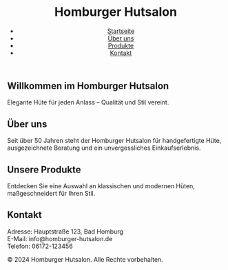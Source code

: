 <!DOCTYPE html>
<html lang="de">
<head>
    <meta charset="UTF-8">
    <meta name="viewport" content="width=device-width, initial-scale=1.0">
    <title>Homburger Hutsalon</title>
    <link rel="stylesheet" href="styles.css">
</head>
<body>
    <header>
        <div class="logo">
            <h1>Homburger Hutsalon</h1>
        </div>
        <nav>
            <ul>
                <li><a href="#home">Startseite</a></li>
                <li><a href="#about">Über uns</a></li>
                <li><a href="#products">Produkte</a></li>
                <li><a href="#contact">Kontakt</a></li>
            </ul>
        </nav>
    </header>
    <main>
        <section id="home">
            <h2>Willkommen im Homburger Hutsalon</h2>
            <p>Elegante Hüte für jeden Anlass – Qualität und Stil vereint.</p>
        </section>
        <section id="about">
            <h2>Über uns</h2>
            <p>Seit über 50 Jahren steht der Homburger Hutsalon für handgefertigte Hüte, ausgezeichnete Beratung und ein unvergessliches Einkaufserlebnis.</p>
        </section>
        <section id="products">
            <h2>Unsere Produkte</h2>
            <p>Entdecken Sie eine Auswahl an klassischen und modernen Hüten, maßgeschneidert für Ihren Stil.</p>
        </section>
        <section id="contact">
            <h2>Kontakt</h2>
            <p>Adresse: Hauptstraße 123, Bad Homburg<br>E-Mail: info@homburger-hutsalon.de<br>Telefon: 06172-123456</p>
        </section>
    </main>
    <footer>
        <p>&copy; 2024 Homburger Hutsalon. Alle Rechte vorbehalten.</p>
    </footer>
</body>
</html>
